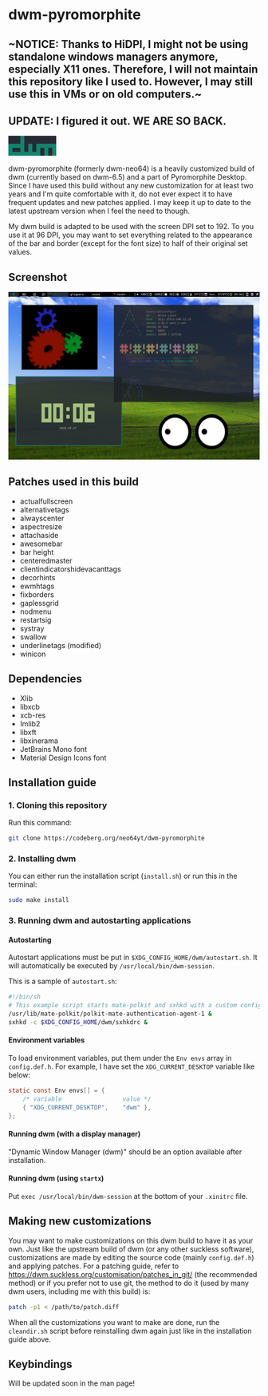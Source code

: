# dwm-pyromorphite

## ~**NOTICE:** Thanks to HiDPI, I might not be using standalone windows managers anymore, especially X11 ones. Therefore, I will not maintain this repository like I used to. However, I may still use this in VMs or on old computers.~
## **UPDATE:** I figured it out. WE ARE SO BACK.

![Recoloured dwm logo](dwm-pyromorphite.png)

dwm-pyromorphite (formerly dwm-neo64) is a heavily customized build of dwm (currently based on dwm-6.5) and a part of Pyromorphite Desktop. Since I have used this build without any new customization for at least two years and I'm quite comfortable with it, do not ever expect it to have frequent updates and new patches applied. I may keep it up to date to the latest upstream version when I feel the need to though.  

My dwm build is adapted to be used with the screen DPI set to 192. To you use it at 96 DPI, you may want to set everything related to the appearance of the bar and border (except for the font size) to half of their original set values.    

## Screenshot

![Screenshot as of 2025-07-27](dwm.png)

## Patches used in this build

* actualfullscreen
* alternativetags
* alwayscenter
* aspectresize
* attachaside
* awesomebar 
* bar height
* centeredmaster
* clientindicatorshidevacanttags
* decorhints
* ewmhtags
* fixborders
* gaplessgrid
* nodmenu
* restartsig
* systray
* swallow
* underlinetags (modified)
* winicon

## Dependencies

* Xlib
* libxcb
* xcb-res
* Imlib2
* libxft
* libxinerama
* JetBrains Mono font
* Material Design Icons font

## Installation guide

### 1. Cloning this repository

Run this command:

```bash
git clone https://codeberg.org/neo64yt/dwm-pyromorphite
```

### 2. Installing dwm

You can either run the installation script (`install.sh`) or run this in the terminal:

```bash
sudo make install 
```

### 3. Running dwm and autostarting applications

#### Autostarting

Autostart applications must be put in `$XDG_CONFIG_HOME/dwm/autostart.sh`. It will automatically be executed by `/usr/local/bin/dwm-session`.

This is a sample of `autostart.sh`:

```bash
#!/bin/sh
# This example script starts mate-polkit and sxhkd with a custom config file
/usr/lib/mate-polkit/polkit-mate-authentication-agent-1 &
sxhkd -c $XDG_CONFIG_HOME/dwm/sxhkdrc &
```

#### Environment variables

To load environment variables, put them under the `Env envs` array in `config.def.h`. For example, I have set the `XDG_CURRENT_DESKTOP` variable like below:

```c
static const Env envs[] = {
	/* variable			        value */
	{ "XDG_CURRENT_DESKTOP",	"dwm" },
};
```

#### Running dwm (with a display manager)

"Dynamic Window Manager (dwm)" should be an option available after installation.

#### Running dwm (using `startx`)

Put `exec /usr/local/bin/dwm-session` at the bottom of your `.xinitrc` file.

## Making new customizations

You may want to make customizations on this dwm build to have it as your own. Just like the upstream build of dwm (or any other suckless software), customizations are made by editing the source code (mainly `config.def.h`) and applying patches. For a patching guide, refer to https://dwm.suckless.org/customisation/patches_in_git/ (the recommended method) or if you prefer not to use git, the method to do it (used by many dwm users, including me with this build) is:

```bash
patch -p1 < /path/to/patch.diff
```

When all the customizations you want to make are done, run the `cleandir.sh` script before reinstalling dwm again just like in the installation guide above.

## Keybindings

Will be updated soon in the man page!
